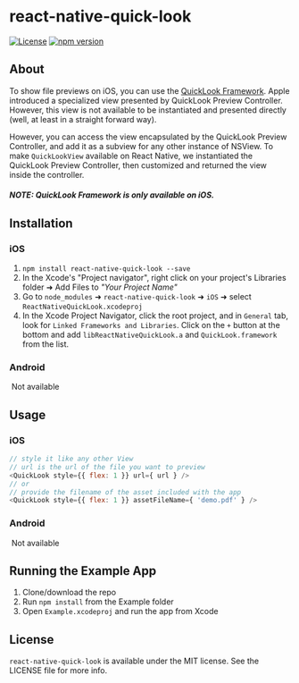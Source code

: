 # react-native-quick-look

[![License](https://img.shields.io/cocoapods/l/ReactNativeAutoUpdater.svg?style=flat)](http://cocoapods.org/pods/ReactNativeAutoUpdater) [![npm version](https://img.shields.io/npm/v/react-native-quick-look.svg?style=flat)](http://npmjs.com/package/react-native-quick-look)

## About

To show file previews on iOS, you can use the [QuickLook Framework](https://developer.apple.com/library/ios/documentation/FileManagement/Conceptual/DocumentInteraction_TopicsForIOS/Articles/UsingtheQuickLookFramework.html). Apple introduced a specialized view presented by QuickLook Preview Controller. However, this view is not available to be instantiated and presented directly (well, at least in a straight forward way).

However, you can access the view encapsulated by the QuickLook Preview Controller, and add it as a subview for any other instance of NSView. To make `QuickLookView` available on React Native, we instantiated the QuickLook Preview Controller, then customized and returned the view inside the controller.

##### NOTE: QuickLook Framework is only available on iOS.

## Installation

### iOS

1. `npm install react-native-quick-look --save`
2. In the Xcode's "Project navigator", right click on your project's Libraries folder ➜ Add Files to _"Your Project Name"_
3. Go to `node_modules` ➜ `react-native-quick-look` ➜ `iOS` ➜ select `ReactNativeQuickLook.xcodeproj`
4. In the Xcode Project Navigator, click the root project, and in `General` tab, look for `Linked Frameworks and Libraries`. Click on the `+` button at the bottom and add `libReactNativeQuickLook.a` and `QuickLook.framework` from the list.

### Android

​	Not available

## Usage

### iOS

```javascript
// style it like any other View
// url is the url of the file you want to preview
<QuickLook style={{ flex: 1 }} url={ url } />
// or 
// provide the filename of the asset included with the app
<QuickLook style={{ flex: 1 }} assetFileName={ 'demo.pdf' } />
```

### Android

​	Not available

## Running the Example App

1. Clone/download the repo
2. Run `npm install` from the Example folder
3. Open `Example.xcodeproj` and run the app from Xcode

## License

`react-native-quick-look` is available under the MIT license. See the LICENSE file for more info.